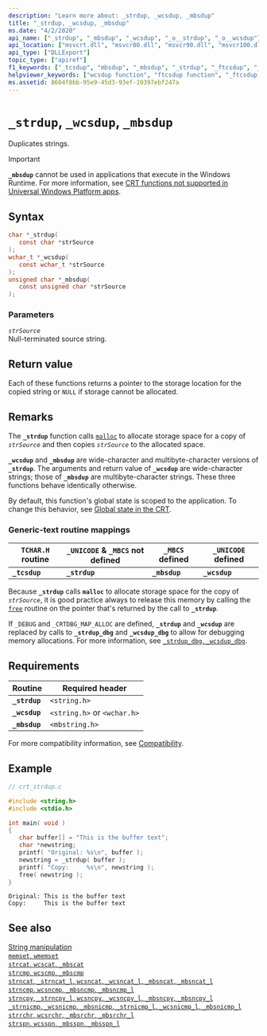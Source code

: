 ```yaml
---
description: "Learn more about: _strdup, _wcsdup, _mbsdup"
title: "_strdup, _wcsdup, _mbsdup"
ms.date: "4/2/2020"
api_name: ["_strdup", "_mbsdup", "_wcsdup", "_o__strdup", "_o__wcsdup"]
api_location: ["msvcrt.dll", "msvcr80.dll", "msvcr90.dll", "msvcr100.dll", "msvcr100_clr0400.dll", "msvcr110.dll", "msvcr110_clr0400.dll", "msvcr120.dll", "msvcr120_clr0400.dll", "ucrtbase.dll", "api-ms-win-crt-multibyte-l1-1-0.dll", "api-ms-win-crt-string-l1-1-0.dll", "api-ms-win-crt-private-l1-1-0.dll"]
api_type: ["DLLExport"]
topic_type: ["apiref"]
f1_keywords: ["_tcsdup", "mbsdup", "_mbsdup", "_strdup", "_ftcsdup", "_wcsdup"]
helpviewer_keywords: ["wcsdup function", "ftcsdup function", "_ftcsdup function", "mbsdup function", "strdup function", "_strdup function", "_wcsdup function", "copying strings", "duplicating strings", "strings [C++], copying", "_mbsdup function", "strings [C++], duplicating", "tcsdup function", "_tcsdup function"]
ms.assetid: 8604f8bb-95e9-45d3-93ef-20397ebf247a
---
```

# `_strdup`, `_wcsdup`, `_mbsdup`

Duplicates strings.

> [!IMPORTANT]
> **`_mbsdup`** cannot be used in applications that execute in the Windows Runtime. For more information, see [CRT functions not supported in Universal Windows Platform apps](../../cppcx/crt-functions-not-supported-in-universal-windows-platform-apps.md).

## Syntax

```C
char *_strdup(
   const char *strSource
);
wchar_t *_wcsdup(
   const wchar_t *strSource
);
unsigned char *_mbsdup(
   const unsigned char *strSource
);
```

### Parameters

*`strSource`*\
Null-terminated source string.

## Return value

Each of these functions returns a pointer to the storage location for the copied string or `NULL` if storage cannot be allocated.

## Remarks

The **`_strdup`** function calls [`malloc`](malloc.md) to allocate storage space for a copy of *`strSource`* and then copies *`strSource`* to the allocated space.

**`_wcsdup`** and **`_mbsdup`** are wide-character and multibyte-character versions of **`_strdup`**. The arguments and return value of **`_wcsdup`** are wide-character strings; those of **`_mbsdup`** are multibyte-character strings. These three functions behave identically otherwise.

By default, this function's global state is scoped to the application. To change this behavior, see [Global state in the CRT](../global-state.md).

### Generic-text routine mappings

|`TCHAR.H` routine|`_UNICODE` & `_MBCS` not defined|`_MBCS` defined|`_UNICODE` defined|
|---------------------|------------------------------------|--------------------|-----------------------|
|**`_tcsdup`**|**`_strdup`**|**`_mbsdup`**|**`_wcsdup`**|

Because **`_strdup`** calls **`malloc`** to allocate storage space for the copy of *`strSource`*, it is good practice always to release this memory by calling the [`free`](free.md) routine on the pointer that's returned by the call to **`_strdup`**.

If `_DEBUG` and `_CRTDBG_MAP_ALLOC` are defined, **`_strdup`** and **`_wcsdup`** are replaced by calls to **`_strdup_dbg`** and **`_wcsdup_dbg`** to allow for debugging memory allocations. For more information, see [`_strdup_dbg`, `_wcsdup_dbg`](strdup-dbg-wcsdup-dbg.md).

## Requirements

|Routine|Required header|
|-------------|---------------------|
|**`_strdup`**|`<string.h>`|
|**`_wcsdup`**|`<string.h>` or `<wchar.h>`|
|**`_mbsdup`**|`<mbstring.h>`|

For more compatibility information, see [Compatibility](../compatibility.md).

## Example

```C
// crt_strdup.c

#include <string.h>
#include <stdio.h>

int main( void )
{
   char buffer[] = "This is the buffer text";
   char *newstring;
   printf( "Original: %s\n", buffer );
   newstring = _strdup( buffer );
   printf( "Copy:     %s\n", newstring );
   free( newstring );
}
```

```Output
Original: This is the buffer text
Copy:     This is the buffer text
```

## See also

[String manipulation](../string-manipulation-crt.md)\
[`memset`, `wmemset`](memset-wmemset.md)\
[`strcat`, `wcscat`, `_mbscat`](strcat-wcscat-mbscat.md)\
[`strcmp`, `wcscmp`, `_mbscmp`](strcmp-wcscmp-mbscmp.md)\
[`strncat`, `_strncat_l`, `wcsncat`, `_wcsncat_l`, `_mbsncat`, `_mbsncat_l`](strncat-strncat-l-wcsncat-wcsncat-l-mbsncat-mbsncat-l.md)\
[`strncmp`, `wcsncmp`, `_mbsncmp`, `_mbsncmp_l`](strncmp-wcsncmp-mbsncmp-mbsncmp-l.md)\
[`strncpy`, `_strncpy_l`, `wcsncpy`, `_wcsncpy_l`, `_mbsncpy`, `_mbsncpy_l`](strncpy-strncpy-l-wcsncpy-wcsncpy-l-mbsncpy-mbsncpy-l.md)\
[`_strnicmp`, `_wcsnicmp`, `_mbsnicmp`, `_strnicmp_l`, `_wcsnicmp_l`, `_mbsnicmp_l`](strnicmp-wcsnicmp-mbsnicmp-strnicmp-l-wcsnicmp-l-mbsnicmp-l.md)\
[`strrchr`, `wcsrchr`, `_mbsrchr`, `_mbsrchr_l`](strrchr-wcsrchr-mbsrchr-mbsrchr-l.md)\
[`strspn`, `wcsspn`, `_mbsspn`, `_mbsspn_l`](strspn-wcsspn-mbsspn-mbsspn-l.md)
